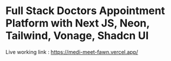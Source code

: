 # Full Stack Doctors Appointment Platform with Next JS, Neon, Tailwind, Vonage, Shadcn UI 



Live working link : https://medi-meet-fawn.vercel.app/
